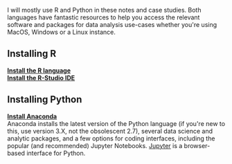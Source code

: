 I will mostly use R and Python in these notes and case studies. Both languages have fantastic resources to help you access the relevant software and packages for data analysis use-cases whether you're using MacOS, Windows or a Linux instance. 

<h2>Installing R</h2>

[**Install the R language**](https://cran.r-project.org/mirrors.html)  
[**Install the R-Studio IDE**](https://www.rstudio.com/products/rstudio/download/)

<h2>Installing Python</h2>

[**Install Anaconda**](https://www.anaconda.com/download/)  
Anaconda installs the latest version of the Python language (if you're new to this, use version 3.X, not the obsolescent 2.7), several data science and analytic packages, and a few options for coding interfaces, including the popular (and recommended) Jupyter Notebooks. [Jupyter](www.jupyter.org) is a browser-based interface for Python.



